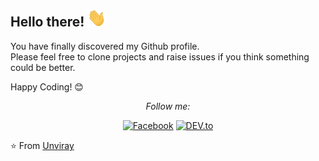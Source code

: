 <h2> Hello there! <img src="https://github.com/ABSphreak/ABSphreak/blob/master/gifs/Hi.gif" width="30px"></h2>

You have finally discovered my Github profile. <br>
Please feel free to clone projects and raise issues if you think something could be better.

Happy Coding! 😊

<div align="center">


<i>Follow me:</i><br>

<a href="https://www.facebook.com/unvi.ray.7" target="_blank"><img src="https://img.shields.io/badge/Facebook-%231877F2.svg?&style=flat-square&logo=facebook&logoColor=white" alt="Facebook"></a>
<a href="https://dev.to/unviray" target="_blank"><img src="https://img.shields.io/badge/DEV-%230A0A0A.svg?&style=flat-square&logo=DEV.to&logoColor=white" alt="DEV.to"></a>

</div>


⭐ From [Unviray](https://github.com/Unviray)
